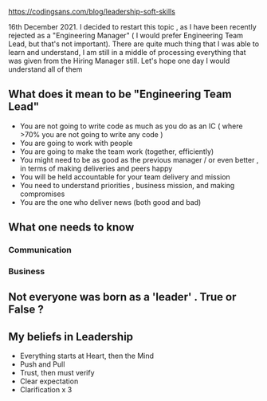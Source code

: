 https://codingsans.com/blog/leadership-soft-skills

16th December 2021. I decided to restart this topic , as I have been recently rejected as a "Engineering Manager" ( I would prefer Engineering Team Lead, but that's not important). There are quite much thing that I was able to learn and understand, I am still in a middle of processing everything that was given from the Hiring Manager still. Let's hope one day I would understand all of them


## What does it mean to be "Engineering Team Lead"
- You are not going to write code as much as you do as an IC ( where >70% you are not going to write any code )
- You are going to work with people
- You are going to make the team work (together, efficiently)
- You might need to be as good as the previous manager / or even better , in terms of making deliveries and peers happy
- You will be held accountable for your team delivery and mission
- You need to understand priorities , business mission, and making compromises
- You are the one who deliver news (both good and bad)


## What one needs to know


### Communication

### Business


## Not everyone was born as a 'leader' . True or False ?


## My beliefs in Leadership
- Everything starts at Heart, then the Mind
- Push and Pull
- Trust, then must verify
- Clear expectation
- Clarification x 3